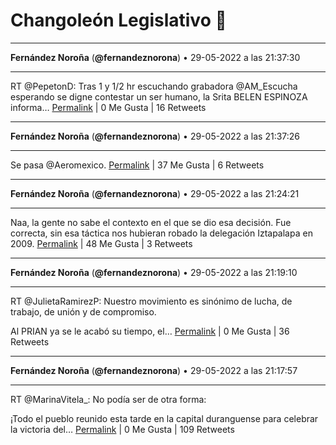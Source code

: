 # Changoleón Legislativo 🙈
*****
**Fernández Noroña** (**@fernandeznorona**) • 29-05-2022 a las 21:37:30
*****
RT @PepetonD: Tras 1 y 1/2 hr escuchando grabadora @AM_Escucha esperando se digne contestar un ser humano, la Srita BELEN ESPINOZA informa…
[Permalink](https://twitter.com/fernandeznorona/status/1531147772367630337) | 0 Me Gusta | 16 Retweets
*****
**Fernández Noroña** (**@fernandeznorona**) • 29-05-2022 a las 21:37:26
*****
Se pasa @Aeromexico.
[Permalink](https://twitter.com/fernandeznorona/status/1531147754940076032) | 37 Me Gusta | 6 Retweets
*****
**Fernández Noroña** (**@fernandeznorona**) • 29-05-2022 a las 21:24:21
*****
Naa, la gente no sabe el contexto en el que se dio esa decisión. Fue correcta, sin esa táctica nos hubieran robado la delegación Iztapalapa en 2009.
[Permalink](https://twitter.com/fernandeznorona/status/1531144463019556870) | 48 Me Gusta | 3 Retweets
*****
**Fernández Noroña** (**@fernandeznorona**) • 29-05-2022 a las 21:19:10
*****
RT @JulietaRamirezP: Nuestro movimiento es sinónimo de lucha, de trabajo, de unión y de compromiso. 


Al PRIAN ya se le acabó su tiempo, el…
[Permalink](https://twitter.com/fernandeznorona/status/1531143154765910017) | 0 Me Gusta | 36 Retweets
*****
**Fernández Noroña** (**@fernandeznorona**) • 29-05-2022 a las 21:17:57
*****
RT @MarinaVitela_: No podía ser de otra forma: 


¡Todo el pueblo reunido esta tarde en la capital duranguense para celebrar la victoria del…
[Permalink](https://twitter.com/fernandeznorona/status/1531142850699833344) | 0 Me Gusta | 109 Retweets